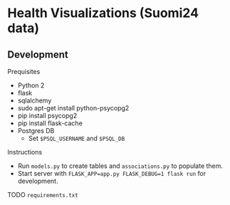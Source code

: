 # Health Visualizations (Suomi24 data)

## Development

Prequisites

* Python 2
* flask
* sqlalchemy
* sudo apt-get install python-psycopg2
* pip install psycopg2
* pip install flask-cache
* Postgres DB
    * Set `$PSQL_USERNAME` and `$PSQL_DB`

Instructions

* Run `models.py` to create tables and `associations.py` to populate them. 
* Start server with `FLASK_APP=app.py FLASK_DEBUG=1 flask run` for development.

TODO `requirements.txt`
